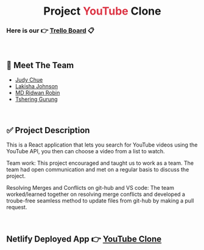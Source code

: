 **<h1 align='center'>Project <span style='color: #dc3545'>YouTube</span> Clone</h1>**

### Here is our 👉 [Trello Board](https://trello.com/b/ZlCqQspH/utube-lab-collaboration) 📋

<br/>

## **💪 Meet The Team**

- [Judy Chue](https://github.com/judychuepursuit)
- [Lakisha Johnson](https://github.com/lakishaJohnson)
- [MD Ridwan Robin](https://github.com/RK-404)
- [Tshering Gurung](https://github.com/teegrg)

<br/>

## **✅ Project Description**

This is a React application that lets you search for YouTube videos using the YouTube API, you then can choose a video from a list to watch.

Team work: This project encouraged and taught us to work as a team. The team had open communication and met on a regular basis to discuss the project.

Resolving Merges and Conflicts on git-hub and VS code: The team worked/learned together on resolving merge conflicts and developed a troube-free seamless method to update files from git-hub by making a pull request.

<br/>

## **Netlify Deployed App** 👉 [YouTube Clone](https://youtube-404.netlify.app/)
